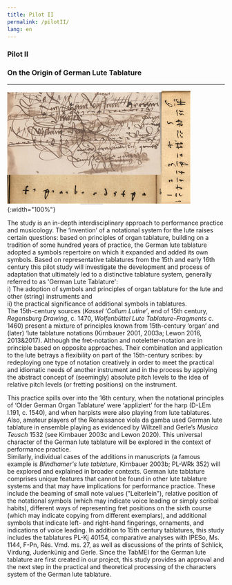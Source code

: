 ```yaml
---
title: Pilot II
permalink: /pilotII/
lang: en
---
```


### Pilot II
### On the Origin of German Lute Tablature
___
![](/assets/img/Craus_Harfe_col_01.png "A-Wn Mus.Hs. 18688, fol. 26r und D-LEm I.191, Fragemnte aus dem Fundamentum, Collage von K. Schöning"){:width="100%"}

The study is an in-depth interdisciplinary approach
to performance practice and musicology. The ‘invention’ of a notational system for the lute raises
certain questions: based on principles of organ tablature, building on a tradition of some hundred
years of practice, the German lute tablature adopted a symbols repertoire on which it expanded and
added its own symbols. Based on representative tablatures from the 15th and early 16th century this
pilot study will investigate the development and process of adaptation that ultimately led to a
distinctive tablature system, generally referred to as 'German Lute Tablature':  
i) The adoption of symbols and principles of organ tablature for the lute and other (string) instruments and   
ii) the practical significance of additional symbols in tablatures.  
The 15th-century sources (_Kassel ‘Collum
Lutine’_, end of 15th century, _Regensburg Drawing_, c. 1470, _Wolfenbüttel Lute Tablature-Fragments_
c. 1460) present a mixture of principles known from 15th-century ‘organ’ and (later) ‘lute tablature
notations (Kirnbauer 2001, 2003a; Lewon 2016, 2013&2017). Although the fret-notation and noteletter-notation are in principle based on opposite approaches. Their combination and application to
the lute betrays a flexibility on part of the 15th-century scribes: by redeploying one type of notation
creatively in order to meet the practical and idiomatic needs of another instrument and in the process
by applying the abstract concept of (seemingly) absolute pitch levels to the idea of relative pitch
levels (or fretting positions) on the instrument.

This practice spills over into the 16th
century, when the notational principles of ‘Older German Organ Tablature’ were ‘appliziert’ for the
harp (D-LEm I.191, c. 1540), and when harpists were also playing from lute tablatures. Also, amateur
players of the Renaissance viola da gamba used German lute tablature in ensemble playing as
evidenced by Wiltzell and Gerle’s _Musica Teusch_ 1532 (see Kirnbauer 2003c and Lewon 2020). This universal character of the German lute tablature will be explored in the context of performance
practice.  
Similarly, individual cases of the additions in manuscripts (a famous example is
_Blindhamer's lute tablature_, Kirnbauer 2003b; PL-WRk 352) will be explored and explained in
broader contexts. German lute tablature comprises unique features that cannot be found in other
lute tablature systems and that may have implications for performance practice. These include the
beaming of small note values ("Leiterlein"), relative position of the notational symbols (which may
indicate voice leading or simply scribal habits), different ways of representing fret positions on the
sixth course (which may indicate copying from different exemplars), and additional symbols that
indicate left- and right-hand fingerings, ornaments, and indications of voice leading. In addition to
15th century tablatures, this study includes the tablatures PL-Kj 40154, comparative analyses with IPESo,
Ms. 1144, F-Pn, Rés. Vmd. ms. 27, as well as discussions of the prints of Schlick, Virdung,
Judenkünig and Gerle. Since the TabMEI for the German lute tablature are first created in our project, this study provides an approval and the next step in the practical and theoretical processing of the characters system of the German lute tablature.
